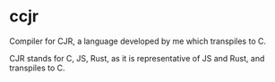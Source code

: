 # ccjr
Compiler for CJR, a language developed by me which transpiles to C.

CJR stands for C, JS, Rust, as it is representative of JS and Rust, and transpiles to C.
